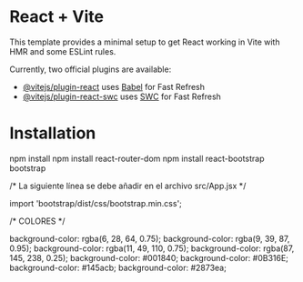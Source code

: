 # React + Vite

This template provides a minimal setup to get React working in Vite with HMR and some ESLint rules.

Currently, two official plugins are available:

- [@vitejs/plugin-react](https://github.com/vitejs/vite-plugin-react/blob/main/packages/plugin-react/README.md) uses [Babel](https://babeljs.io/) for Fast Refresh
- [@vitejs/plugin-react-swc](https://github.com/vitejs/vite-plugin-react-swc) uses [SWC](https://swc.rs/) for Fast Refresh


# Installation

npm install
npm install react-router-dom
npm install react-bootstrap bootstrap


/* La siguiente línea se debe añadir en el archivo src/App.jsx */

import 'bootstrap/dist/css/bootstrap.min.css';

/* COLORES */

background-color: rgba(6, 28, 64, 0.75);
background-color: rgba(9, 39, 87, 0.95);
background-color: rgba(11, 49, 110, 0.75);
background-color: rgba(87, 145, 238, 0.25);
background-color: #001840;
background-color: #0B316E;
background-color: #145acb;
background-color: #2873ea;